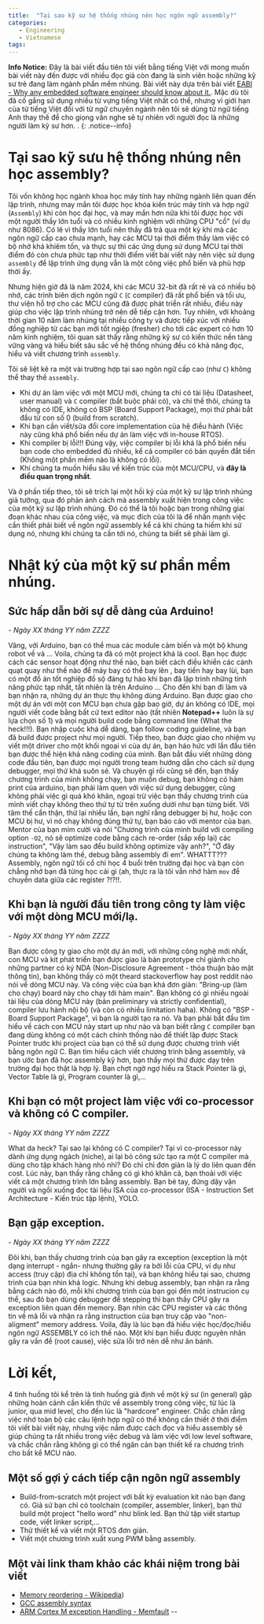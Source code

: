```yaml
---
title:  "Tại sao kỹ sư hệ thống nhúng nên học ngôn ngữ assembly?"
categories:
   - Engineering
   - Vietnamese
tags:
---
```

**Info Notice:** Đây là bài viết đầu tiên tôi viết bằng tiếng Việt với mong muốn bài viết này đến được với nhiều đọc giả còn đang là sinh viên hoặc những kỹ sư trẻ đang làm ngành phần mềm nhúng. Bài viết này dựa trên bài viết [EABI - Why any embedded software engineer should know about it.](https://rtos.dev/engineering/EABI/). Mặc dù tôi đã cố gắng sử dụng nhiều từ vựng tiếng Việt nhất có thể, nhưng vì giới hạn của từ tiếng Việt đối với từ ngữ chuyên ngành nên tôi sẽ dùng từ ngữ tiếng Anh thay thế để cho giọng văn nghe sẽ tự nhiên với người đọc là những người làm kỹ sư hơn. .
{: .notice--info}


# Tại sao kỹ sưu hệ thống nhúng nên học assembly?
Tôi vốn không học ngành khoa học máy tính hay những ngành liên quan đến lập trình, nhưng may mắn tôi được học khóa kiến trúc máy tính và hợp ngữ (`Assembly`) khi còn học đại học, và may mắn hơn nữa khi tôi được học với một người thầy lớn tuổi và có nhiều kinh nghiệm với những CPU "cổ" (ví dụ như 8086). Có lẽ vì thầy lớn tuổi nên thầy đã trả qua một kỳ khi mà các ngôn ngữ cấp cao chưa mạnh, hay các MCU tại thời điểm thầy làm việc có bộ nhớ khá khiêm tốn, và thực sự thì các ứng dụng sử dụng MCU tại thời điểm đó còn chưa phức tạp như thời điểm viết bài viết này nên việc sử dụng `assembly` để lập trình ứng dụng vẫn là một công việc phổ biến và phù hợp thời ấy.

Nhưng hiện giờ đã là năm 2024, khi các MCU 32-bit đã rất rẻ và có nhiều bộ nhớ, các trình biên dịch ngôn ngữ `C` (`C` compiler) đã rất phổ biến và tối ưu, thư viện hỗ trợ cho các MCU cũng đã được phát triển rất nhiều, điều này giúp cho việc lập trình nhúng trở nên dễ tiếp cận hơn. Tuy nhiên, với khoảng thời gian 10 năm làm nhúng tại nhiều công ty và được tiếp xúc với nhiều đồng nghiệp từ các bạn mới tốt ngiệp (fresher) cho tới các expert có hơn 10 năm kinh nghiệm, tôi quan sát thấy rằng những kỹ sư có kiến thức nền tảng vững vàng và hiểu biết sâu sắc về hệ thống nhúng đều có khả năng đọc, hiểu và viết chương trình `assembly`.

Tôi sẽ liệt kê ra một vài trường hợp tại sao ngôn ngữ cấp cao (như `C`) không thể thay thế `assembly`.
* Khi dự án làm việc với một MCU mới, chúng ta chỉ có tài liệu (Datasheet, user manual) và `C` compiler (bắt buộc phải có), và chỉ thế thôi, chúng ta không có IDE, không có BSP (Board Support Package), mọi thứ phải bắt đầu từ con số 0 (build from scratch).
* Khi bạn cần viết/sửa đổi core implementation của hệ điều hành (Việc này cũng khá phổ biến nếu dự án làm việc với in-house RTOS).
* Khi compiler bị lỗi!!! Đúng vậy, việc compiler bị lỗi khá là phổ biến nếu bạn code cho embedded đủ nhiều, kể cả compiler có bản quyền đắt tiền (Không một phần mềm nào là không có lỗi).
* Khi chúng ta muốn hiểu sâu về kiến trúc của một MCU/CPU, và **đây là điều quan trọng nhất**.

Và ở phần tiếp theo, tôi sẽ trích lại một hồi ký của một kỹ sư lập trình nhúng giả tưởng, qua đó phản ánh cách mà assembly xuất hiện trong công việc của một kỹ sư lập trình nhúng. Đó có thể là tôi hoặc bạn trong những giai đoạn khác nhau của công việc, và mục đích của tôi là để nhấn mạnh việc cần thiết phải biết về ngôn ngữ assembly kể cả khi chúng ta hiếm khi sử dụng nó, nhưng khi chúng ta cần tới nó, chúng ta biết sẽ phải làm gì.

# Nhật ký của một kỹ sư phần mềm nhúng.
##  Sức hấp dẫn bởi sự dễ dàng của Arduino!
*- Ngày XX tháng YY năm ZZZZ*

Vâng, với Arduino, bạn có thể mua các module cảm biến và một bộ khung robot về và ... Voila, chúng ta đã có một project khá là cool. Bạn học được cách các sensor hoạt động như thế nào, bạn biết cách điều khiển các cánh quạt quay như thế nào để máy bay có thể bay lên , bay tiến hay bay lùi, bạn có một đồ án tốt nghiệp đồ sộ đáng tự hào khi bạn đã lập trình những tính năng phức tạp nhất, tất nhiên là trên Arduino ... Cho đến khi bạn đi làm và bạn nhận ra, những dự án thực thụ không dùng Arduino. Bạn được giao cho một dự án với một con MCU bạn chưa gặp bao giờ, dự án không có IDE, mọi người viết code bằng bất cứ text editor nào (tất nhiên **Notepad++** luôn là sự lựa chọn số 1) và mọi người build code bằng command line (What the heck!!!). Bạn nhập cuộc khá dễ dàng, bạn follow coding guideline, và bạn đã build được project như mọi người. Tiếp theo, bạn được giao cho nhiệm vụ viết một driver cho một khối ngoại vi của dự án, bạn háo hức với lần đầu tiên bạn được thể hiện khả năng coding của mình. Bạn bắt đầu viết những dòng code đầu tiên, bạn được mọi người trong team hướng dẫn cho cách sử dụng debugger, mọi thứ khá suôn sẻ. Và chuyện gì rồi cũng sẽ đến, bạn thấy chương trình của mình không chạy, bạn muốn debug, bạn không có hàm print của arduino, bạn phải làm quen với việc sử dụng debugger, cũng không phải việc gì quá khó khăn, ngoại trừ việc bạn  thấy chương trình của mình viết chạy không theo thứ tự từ trên xuống dưới như bạn từng biết. Với tâm thế cẩn thận, thử lại nhiều lần, bạn nghĩ rằng debugger bị hư, hoặc con MCU bị hư, vì nó chạy không đúng thứ tự, bạn báo cáo với mentor của bạn. Mentor của bạn  mỉm cười và nói "Chương trình của mình build với compiling option `-O2`, nó sẽ optimize code bằng cách re-order (sắp xếp lại) các instruction", "Vậy làm sao đểu build không optimize vậy anh?", "Ở đây chúng ta không làm thế, debug bằng assembly đi em". WHATTT??? Assembly, ngôn ngữ tối cổ chỉ học 4 buổi trên trường đại học và bạn còn chẳng nhớ bạn đã từng học cái gì (ah, thực ra là tôi vẫn nhớ hàm `mov` để chuyển data giữa các register ?!?!!.

## Khi bạn là người đầu tiên trong công ty làm việc với một dòng MCU mới/lạ.
*- Ngày XX tháng YY năm ZZZZ*

Bạn được công ty giao cho một dự án mới, với những công nghệ mới nhất, con MCU và kit phát triển bạn được giao là bản prototype chỉ giành cho những partner có ký NDA (Non-Disclosure Agreement - thỏa thuận bảo mật thông tin), bạn không thấy có một theard stackoverflow hay post reddit nào nói về dòng MCU này. Và công việc của bạn khá đơn giản: "Bring-up (làm cho chạy) board này cho chạy tới hàm main". Bạn không có gì nhiều ngoài tài liệu của dòng MCU này (bản preliminary và strictly confidential), compiler lưu hành nội bộ (và còn có nhiều limitation haha). Không có "BSP - Board Support Package", vì bạn là người tạo ra nó. Và bạn phải bắt đầu tìm hiểu về cách con MCU này start up như nào và bạn biết rằng `C` compiler bạn đang dùng không có một cách chính thống nào để thiết lập được Stack Pointer trước khi project của bạn có thể sử dụng được chương trình viết bằng ngôn ngữ C.
Bạn tìm hiểu cách viết chương trình bằng assembly, và bạn ước bạn đã học assembly kỹ hơn, bạn thấy mọi thứ được dạy trên trường đại học thật là hợp lý. Bạn chợt ngờ ngợ hiểu ra Stack Pointer là gì, Vector Table là gì, Program counter là gì,...

## Khi bạn có một project làm việc với co-processor và không có C compiler.
*- Ngày XX tháng YY năm ZZZZ*

What da heck? Tại sao lại không có C compiler? Tại vì co-processor này dành ứng dụng ngách (niche), ai lại bỏ công sức tạo ra một C compiler mà dùng cho tập khách hàng nhỏ nhỉ? Đó chỉ chỉ đơn giản là lý do liên quan đến cost. Lúc này, bạn thấy rằng chẳng có gì khó khăn cả, bạn thoải với việc viết cả một chương trình lớn bằng assembly. Bạn bẻ tay, đứng dậy vặn người và ngồi xuống đọc tài liệu ISA của co-processor (ISA - Instruction Set Architecture - Kiến trúc tập lệnh), YOLO.

## Bạn gặp exception.
*- Ngày XX tháng YY năm ZZZZ*

Đôi khi, bạn thấy chương trình của bạn gây ra exception (exception là một dạng interrupt - ngắn- nhưng thường gây ra bởi lỗi của CPU, ví dụ như access (truy cập) địa chỉ không tồn tại), và bạn không hiểu tại sao, chương trình của bạn nhìn khá logic. Nhưng khi debug assembly, bạn nhận ra rằng bằng cách nào đó, mỗi khi chương trình của bạn gọi đến một instrucion cụ thể, sau đó bạn dùng debugger để stepping thì bạn thấy CPU gây ra exception liên quan đến memory. Bạn nhìn các CPU register và các thông tin về mã lỗi và nhận ra rằng instruction của bạn truy cập vào "non-aligment" memory address. Voila, đây là lúc bạn đã hiểu việc học/đọc/hiểu ngôn ngữ ASSEMBLY có ích thế nào. Một khi bạn hiểu được nguyên nhân gây ra vấn đề (root cause), việc sửa lỗi trở nên dễ như ăn bánh.

# Lời kết,
4 tình huống tôi kể trên là tình huống giả định về một kỹ sư (in general) gặp những hoàn cảnh cần kiến thức về assembly trong công việc, từ lúc là junior, qua mid level, cho đến lúc là "hardcore" engineer. Chắc chắn rằng việc nhớ toàn bộ các câu lệnh hợp ngữ có thể không cần thiết ở thời điểm tôi viết bài viết này, nhưng việc nắm được cách đọc và hiểu assembly sẽ giúp chúng ta rất nhiều trong việc debug và làm việc với low level software, và chắc chắn rằng không gì có thể ngăn cản bạn thiết kế ra chương trình cho bất kể MCU nào.

## Một số gợi ý cách tiếp cận ngôn ngữ assembly
* Build-from-scratch một project với bất kỳ evaluation kit nào bạn đang có. Giả sử bạn chỉ có toolchain (compiler, assembler, linker), bạn thử build một project "hello word" như blink led. Bạn thử tập viết startup code, viết linker script,...
* Thử thiết kế và viết một RTOS đơn giản.
* Viết một chương trình xuất xung PWM bằng assembly.

## Một vài link tham khảo các khái niệm trong bài viết
* [Memory reordering - Wikipedia](https://en.wikipedia.org/wiki/Memory_ordering))
* [GCC assembly syntax](https://www.felixcloutier.com/documents/gcc-asm.html)
* [ARM Cortex M exception Handling - Memfault](https://interrupt.memfault.com/blog/arm-cortex-m-exceptions-and-nvic)
--
